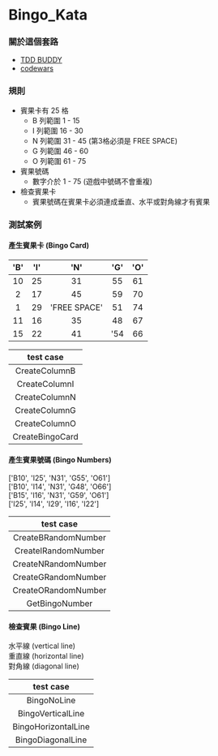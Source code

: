 # Bingo_Kata
### 關於這個套路
- [TDD BUDDY](https://www.tddbuddy.com/katas/bingo.html)
- [codewars](https://www.codewars.com/kata/566d5e2e57d8fae53c00000c)

### 規則
- 賓果卡有 25 格
  - B 列範圍 1 - 15 
  - I 列範圍 16 - 30
  - N 列範圍 31 - 45 (第3格必須是 FREE SPACE)
  - G 列範圍 46 - 60
  - O 列範圍 61 - 75
- 賓果號碼
  - 數字介於 1 - 75 (遊戲中號碼不會重複)
- 檢查賓果卡
  - 賓果號碼在賓果卡必須連成垂直、水平或對角線才有賓果

### 測試案例
#### 產生賓果卡 (Bingo Card)
| 'B' | 'I' | 'N' | 'G' | 'O' |
| :----: | :----: | :----: | :----: | :----: |
| 10 | 25 | 31 | 55 | 61 |
| 2 | 17 | 45 | 59 | 70 |
| 1 | 29 | 'FREE SPACE' | 51 | 74 |
| 11 | 16 | 35 | 48 | 67 |
| 15 | 22 | 41 | '54 | 66 |

| test case |
| :----: |
| CreateColumnB  |
| CreateColumnI | 
| CreateColumnN | 
| CreateColumnG | 
| CreateColumnO |
| CreateBingoCard |

#### 產生賓果號碼 (Bingo Numbers)
['B10', 'I25', 'N31', 'G55', 'O61'] <br>
['B10', 'I14', 'N31', 'G48', 'O66'] <br>
['B15', 'I16', 'N31', 'G59', 'O61'] <br>
['I25', 'I14', 'I29', 'I16', 'I22']

| test case |
| :----: |
| CreateBRandomNumber |
| CreateIRandomNumber | 
| CreateNRandomNumber | 
| CreateGRandomNumber | 
| CreateORandomNumber |
| GetBingoNumber |

#### 檢查賓果 (Bingo Line)
水平線 (vertical line) <br>
重直線 (horizontal line) <br>
對角線 (diagonal line)

| test case |
| :----: |
| BingoNoLine |
| BingoVerticalLine |
| BingoHorizontalLine |
| BingoDiagonalLine |